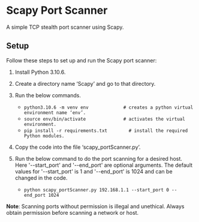 
# Scapy Port Scanner

A simple TCP stealth port scanner using Scapy.


## Setup

Follow these steps to set up and run the Scapy port scanner:


1. Install Python 3.10.6.
2. Create a directory name ‘Scapy’ and go to that directory.

3. Run the below commands.
      - `python3.10.6 -m venv env		      # creates a python virtual environment name ‘env’.`
      - `source env/bin/activate		      # activates the virtual environment.`
      - `pip install -r requirements.txt		# install the required Python modules.`

4. Copy the code into the file ‘scapy_portScanner.py’.
5. Run the below command to do the port scanning for a desired host. Here '--start_port' and '--end_port' are optional arguments. The default values for '--start_port' is 1 and '--end_port' is 1024 and can be changed in the code.
      - `python scapy_portScanner.py 192.168.1.1 --start_port 0 --end_port 1024`
      
      

**Note**: Scanning ports without permission is illegal and unethical. Always obtain permission before scanning a network or host.

